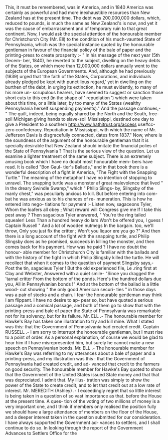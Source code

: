 This, it must be remembered, was in America, and in 1840 America was certainly as powerful and had more inexhaustible resources than New Zealand has at the present time. The debt was 200,000,000 dollars, which, reduced to pounds, is much the same as New Zealand's is now, and yet it was the cause of embarrassment and of temporary ruin to that great continent. Now, I would ask the special attention of the honourable member for Christchurch City (Mr. Ell) to the condition of his much-vaunted State of Pennsylvania, which was the special instance quoted by the honourable gentleman in favour of the financial policy of the bale of paper and the printing-press to create prosperity :- " In his message of the next year (5th Decem- ber, 1840), he reverted to the subject, dwelling on the heavy debts of the States, on which more than 12,000,000 dollars annually went to the subjects of the European Governments. And, although he had previously (1839) urged that 'the faith of the States, Corporations, and individuals already pledged be kept with punctilious regard,' yet in dwelling on the burthen of the debt, in urging its extinction, he must evidently, to many of his more un- scrupulous hearers, have seemed to suggest or sanction those short cuts to this end (in the shape of ' repudiation ') which were taken about this time, or a little later, by too many of the States (wealthy Pennsylvania herself suspending payments)." And the passage continues,- " The guilt, indeed, being equally shared by the North and the South, free-soil Michigan giving hands to slave-soil Mississippi, destined one day to give a President to a southern http://www.hathitrust.org/access use#cc-zero confederacy. Repudiation in Mississippi, with which the name of Mr. Jefferson Davis is disgracefully connected, dates from 1837." Now, where is the soundness of the argument of the honourable gentleman that it is specially desirable that New Zealand should imitate the financial polies of the State of Pennsylvania ? That is the serious view of the question. Let us examine a lighter treatment of the same subject. There is an extremely amusing book which I have no doubt most honourable mem- bers have read. It is called "Bon Gaul- tier's Ballads," and in that book there is a wonderful description of a fight in America, "The Fight with the Snapping Turtle." The meaning of the metaphor I have no intention of stopping to unravel. The snapping turtle was a monster af great malevolence that lived " In the dreary Swindle Swamp," which " Philip Slings- by, Slingsby of the manly chest," was peculiarly anxious to kill. But before entering into com- bat he was anxious as to his chances of re- muneration. This is how he entered into nego- tiations for payment :- Listen now, sagaceons Tyler, Whom the loafers all obey ; What reward will Congress give me If I take this pest away ? Then sagacious Tyler answered, " You're the ring tailed squealer! Less Than a hundred heavy do lars Won't be offered you, I guess ! Captain Russell " And a lot of wooden nutmegs In the bargain. too, we'll throw, Only you just fix the critter ; Won't you liquor ere you go ?" And then there is a long account of the fight with the snapping turtle, and Philip Slingsby does as he promised, succeeds in killing the monster, and then comes back for his payment. How was he paid ? I have no doubt the honour- able member for Christchurch City is familiar with the ballads and with the history of the fight in which Philip Slingsby killed the turtle. He will recollect that when it comes to the question of payment Slingsby says,- Post the tin, sagacieus Tyler ! But the old experienced file, Le .ring first at Clay and Webster, Answered with a quiet smile- "Since you dragged the 'tarnal critter From the bottom of the ponds. Here's the hundred dollars due you, All in Pennsylvanian bonds !" And at the bottom of the ballad is a little wood- cut showing " the only good American securi- ties " in those days was a pair of stocks and a chain. I fear the honourable gentleman may think I am flippant. I have no desire to ap- pear so, but have quoted a serious passage and a comical passage, and both of them go to show that with the printing-press and bale of paper the State of Pennsylvania was remarkable not for its solvency, but for its failure. Mr. ELL .- The honourable member for Hawke's Bay has taken one illustration to try and kill mine. What I stated was this: that the Government of Pennsylvania had created credit. Captain RUSSELL .- I am sorry to interrupt the honourable gentleman, but I must rise to a point of order. As a personal explanation, of course we would be glad to hear him if I have misrepresented him, but surely he cannot make a new speech on Pennsylvanian bonds. Mr. ELL .- The honourable member for Hawke's Bay was referring to my utterances about a bale of paper and a printing-press, and my illustration was this : that the Government of Pennsylvania had created credit, and ad- vanced that credit to the farmers on good security. The honourable member for Hawke's Bay quoted to show that the Government of the United States issued State money and that that was depreciated. I admit that. My illus- tration was simply to show the power of the State to create credit, and to let that credit out at a low rate of interest. Mr. MEREDITH (Ashley) .- I exceedingly regret that so little interest is being taken in a question of so vast importance as that. before the House at the present time. A ques- tion of the voting of two millions of money is a very important one, and I think if members only realised the position fully we should have a large attendance of members on the floor of the House, and a deeper interest taken in the question submitted for our consideration. I have always supported the Government ad- vances to settlers, and I shall continue to do so. In looking through the report of the Government Advances to Settlers Office for the 
